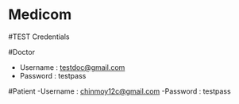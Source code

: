 # Medicom

#TEST Credentials

#Doctor
- Username : testdoc@gmail.com
- Password : testpass

#Patient
-Username : chinmoy12c@gmail.com
-Password : testpass
